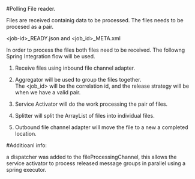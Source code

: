 #Polling File reader.

Files are received containig data to be processed.  The files needs to be procesed as a pair.

\<job-id>_READY.json  and \<job_id>_META.xml

In order to process the files both files need to be received.  The followng Spring Integration flow will be used.

1. Receive files using inbound file channel adapter.

2. Aggregator will be used to group the files together.  
    The <job_id> will be the correlation id,   and the release strategy will be when we have a valid pair.
    
3. Service Activator will do the work processing the pair of files.

4. Splitter will split the ArrayList of files into individual files.

5. Outbound file channel adapter will move the file to a new a completed location.


#Additioanl info:
 
a dispatcher was added to the fileProcessingChannel, this allows the service activator
to process released message groups in parallel using a spring executor.


